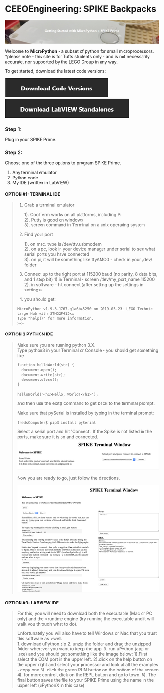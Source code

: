 # CEEOEngineering: SPIKE Backpacks
![](https://github.com/Chenlu-Wu/CEEOEngineering--SPIKE-Backpacks/raw/master/webpic/getstart.png) 

Welcome to __MicroPython__ - a subset of python for small microprocessors. <br>
*please note - this site is for Tufts students only - and is not necessarily accurate, nor supported by the LEGO Group in any way.<br>

To get started, download the latest code versions:<br>


[![](https://github.com/Chenlu-Wu/CEEOEngineering--SPIKE-Backpacks/raw/master/webpic/Codeversions.png)  ](https://drive.google.com/drive/folders/15DpZ5mj2ZChWe8YYptyO587tFtHo1Eoi "![](https://github.com/Chenlu-Wu/CEEOEngineering--SPIKE-Backpacks/raw/master/webpic/Codeversions.png)  ")      [![](https://github.com/Chenlu-Wu/CEEOEngineering--SPIKE-Backpacks/raw/master/webpic/LabviewStandalones.png)](https://drive.google.com/drive/folders/166k8Vc7ZjFBHzkrO7dHIHEkHC7gKq4Na "![](https://github.com/Chenlu-Wu/CEEOEngineering--SPIKE-Backpacks/raw/master/webpic/LabviewStandalones.png)")

### Step 1:
Plug in your SPIKE Prime.

### Step 2:
Choose one of the three options to program SPIKE Prime.
1.  Any terminal emulator
2.  Python code
3.  My IDE (written in LabVIEW)

#### OPTION #1: TERMINAL IDE

> 1. Grab a terminal emulator
>
>		1). CoolTerm works on all platforms, including Pi<br>
>		2). Putty is good on windows<br>
>		3). screen command in Terminal on a unix operating system<br>
>
>2. Find your port
>
>		1). on mac, type ls /dev/tty.usbmodem<br>
>		2). on a pc, look in your device manager under serial to see what serial ports you have connected<br>
>		3). on pi, it will be something like ttyAMC0 - check in your /dev/ folder<br>
>3. Connect up to the right port at 115200 baud (no parity, 8 data bits, and 1 stop bit)
>		1).in Terminal - screen /dev/my_port_name 115200<br>
>		2). in software - hit connect (after setting up the settings in settings)
>
>4. you should get: 
>```
>MicroPython v1.9.3-1767-g1a6b45250 on 2019-05-23; LEGO Technic Large Hub with STM32F413xx
>Type "help()" for more information.
>>>>
>```

#### OPTION 2 PYTHON IDE

>Make sure you are running python 3.X. <br>
>Type python3 in your Terminal or Console - you should get something like<br>
>```
>function helloWorld(str) {
>	document.open();
>	document.write(str);
>	document.close();
>}
>
>helloWorld('<h1>Hello, World!</h1>');
>```
>and then use the exit() command to get back to the terminal prompt.
>
>Make sure that pySerial is installed by typing in the terminal prompt:
>```
>fredsComputer$ pip3 install pySerial
>```
>
>Select a serial port and hit 'Connect'. If the Spike is not listed in the ports, make sure it is on and connected.
>![](https://github.com/Chenlu-Wu/CEEOEngineering--SPIKE-Backpacks/raw/master/webpic/spiketerminal.png)
>
>Now you are ready to go, just follow the directions.
>
>![](https://github.com/Chenlu-Wu/CEEOEngineering--SPIKE-Backpacks/raw/master/webpic/spiketerminal2.png)
>
#### OPTION #3: LABVIEW IDE
>For this, you will need to download both the executable (Mac or PC only) and the >runtime engine (try running the  executable and it will walk you through what to do).<br>
>
>Unfortunately you will also have to tell Windows or Mac that you trust this software as >well.<br>
>		1. download uPython.zip
>		2. unzip the folder and drag the unzipped folder wherever you want to keep the app.
>		3. run uPython (app or .exe) and you should get something like the image below:
>				1).First select the COM port in the upper left.
>				2).click on the help button on the upper right and select your processor and look at all the examples - copy one
>				3). click the green RUN button on the bottom of the screen
>				4). for more control, click on the REPL button and go to town.
>				5). The final button saves the file to your SPIKE Prime using the name in the upper left (uPythonX in this case)
